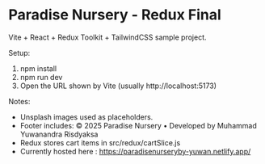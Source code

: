 # Paradise Nursery - Redux Final
Vite + React + Redux Toolkit + TailwindCSS sample project.

Setup:
1. npm install
2. npm run dev
3. Open the URL shown by Vite (usually http://localhost:5173)

Notes:
- Unsplash images used as placeholders.
- Footer includes: © 2025 Paradise Nursery • Developed by Muhammad Yuwanandra Risdyaksa
- Redux stores cart items in src/redux/cartSlice.js
- Currently hosted here : https://paradisenurseryby-yuwan.netlify.app/
